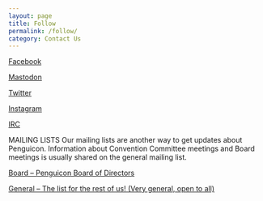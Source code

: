 ```yaml
---
layout: page
title: Follow
permalink: /follow/
category: Contact Us
---
```

[Facebook](http://www.facebook.com/groups/penguicon)

[Mastodon](https://penguicon.social)

[Twitter](http://www.twitter.com/penguicon)

[Instagram](http://www.instagram.com/penguicon)

[IRC](http://chat.penguicon.org/)

MAILING LISTS
Our mailing lists are another way to get updates about Penguicon. Information about Convention Committee meetings and Board meetings is usually shared on the general mailing list.

[Board – Penguicon Board of Directors](http://lists.penguicon.org/listinfo.cgi/board-penguicon.org)

[General – The list for the rest of us! (Very general, open to all)](http://lists.penguicon.org/listinfo.cgi/penguicon-general-penguicon.org)
